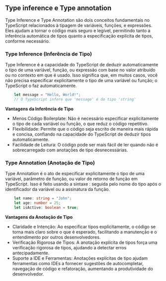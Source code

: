 ## Type inference e Type annotation

Type Inference e Type Annotation são dois conceitos fundamentais no TypeScript relacionados à tipagem de variáveis, funções, e expressões. Eles ajudam a tornar o código mais seguro e legível, permitindo tanto a inferência automática de tipos quanto a especificação explícita de tipos, conforme necessário.

### Type Inference (Inferência de Tipo)

Type Inference é a capacidade do TypeScript de deduzir automaticamente o tipo de uma variável, função, ou expressão com base no valor atribuído ou no contexto em que é usado. Isso significa que, em muitos casos, você não precisa especificar explicitamente o tipo de uma variável ou função; o TypeScript o faz automaticamente.

```typescript
    let message = "Hello, World!";
    // O TypeScript infere que 'message' é do tipo 'string'
```

**Vantagens da Inferência de Tipo**

* Menos Código Boilerplate: Não é necessário especificar explicitamente o tipo de cada variável ou função, o que reduz o código repetitivo.
* Flexibilidade: Permite que o código seja escrito de maneira mais rápida e concisa, confiando na capacidade do TypeScript de deduzir tipos automaticamente.
* Facilidade de Leitura: O código pode ser mais fácil de ler quando não é sobrecarregado com anotações de tipo desnecessárias.

### Type Annotation (Anotação de Tipo)

Type Annotation é o ato de especificar explicitamente o tipo de uma variável, parâmetro de função, ou valor de retorno de função em TypeScript. Isso é feito usando a sintaxe : seguida pelo nome do tipo após o identificador da variável ou a assinatura da função.

```typescript
    let name: string = "John";
    let age: number = 25;
    let isActive: boolean = true;
```

**Vantagens da Anotação de Tipo**

* Claridade e Intenção: Ao especificar tipos explicitamente, o código se torna mais claro sobre o que é esperado, facilitando a manutenção e o entendimento por outros desenvolvedores.
* Verificação Rigorosa de Tipos: A anotação explícita de tipos força uma verificação rigorosa de tipos, ajudando a detectar erros antecipadamente.
* Suporte a IDE e Ferramentas: Anotações explícitas de tipo ajudam ferramentas como IDEs a fornecer sugestões de autocompletar, navegação de código e refatoração, aumentando a produtividade do desenvolvedor.